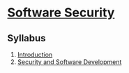 # [Software Security](https://fenix.ciencias.ulisboa.pt/degrees/engenharia-informatica-564500436615277/disciplina-curricular/846155801952557)

## Syllabus
1. [Introduction](./1-introduction.md)
2. [Security and Software Development](./2-security-and-software-development.md)